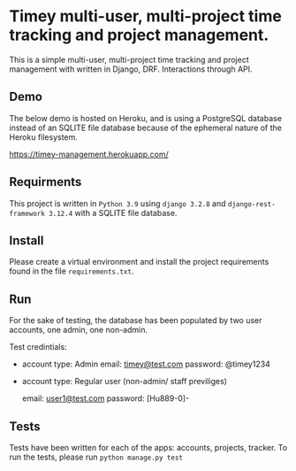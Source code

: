 # Timey multi-user, multi-project time tracking and project management.

This is a simple multi-user, multi-project time tracking and project management with written in Django, DRF.
Interactions through API. 

## Demo

The below demo is hosted on Heroku, and is using a PostgreSQL database instead of an SQLITE 
file database because of the ephemeral nature of the Heroku filesystem.

https://timey-management.herokuapp.com/

## Requirments

This project is written in `Python 3.9` using `django 3.2.8` and `django-rest-framework 3.12.4`
with a SQLITE file database.

## Install

Please create a virtual environment and install the project requirements found in the file `requirements.txt`.

## Run

For the sake of testing, the database has been populated by two user accounts, one admin, one non-admin.

Test credintials:

- account type: Admin
    email: timey@test.com
    password: @timey1234

- account type: Regular user (non-admin/ staff previliges)

    email: user1@test.com
    password: [Hu889-0]-

## Tests

Tests have been written for each of the apps: accounts, projects, tracker.
To run the tests, please run `python manage.py test`

